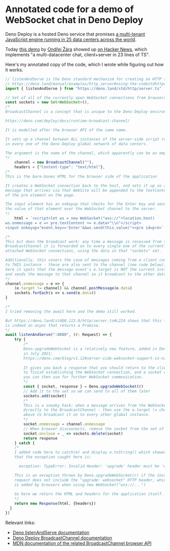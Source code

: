 # Annotated code for a demo of WebSocket chat in Deno Deploy

Deno Deploy is a hosted Deno service that promises [a multi-tenant JavaScript engine running in 25 data centers across the world](https://deno.com/blog/deploy-beta1/).

Today [this demo](https://dash.deno.com/playground/mini-ws-chat) by [Ondřej Žára](https://twitter.com/0ndras/status/1457027832404713479) showed up [on Hacker News](https://news.ycombinator.com/item?id=29131751), which implements "a multi-datacenter chat, client+server in 23 lines of TS".

Here's my annotated copy of the code, which I wrote while figuring out how it works.

```typescript
// listenAndServe is the Deno standard mechanism for creating an HTTP server
// https://deno.land/manual/examples/http_server#using-the-codestdhttpcode-library
import { listenAndServe } from "https://deno.land/std/http/server.ts"

// Set of all of the currently open WebSocket connections from browsers
const sockets = new Set<WebSocket>(),
/*
BroadcastChannel is a concept that is unique to the Deno Deploy environment.

https://deno.com/deploy/docs/runtime-broadcast-channel/

It is modelled after the browser API of the same name.

It sets up a channel between ALL instances of the server-side script running
in every one of the Deno Deploy global network of data centers.

The argument is the name of the channel, which apparently can be an empty string.
*/
    channel = new BroadcastChannel(""),
    headers = {"Content-type": "text/html"},
/*
This is the bare-bones HTML for the browser side of the application

It creates a WebSocket connection back to the host, and sets it up so any
message that arrives via that WebSite will be appended to the textContent
of the pre element on the page.

The input element has an onkeyup that checks for the Enter key and sends
the value of that element over the WebSocket channel to the server.
*/
    html = `<script>let ws = new WebSocket("wss://"+location.host)
ws.onmessage = e => pre.textContent += e.data+"\\n"</script>
<input onkeyup="event.key=='Enter'&&ws.send(this.value)"><pre id=pre>`

/*
This bit does the broadcast work: any time a message is received from the
BroadcastChannel it is forwarded on to every single one of the currently
attached WebSocket connections, using the data in that "sockets" set.

Additionally, this covers the case of messages coming from a client connected
to THIS instance - these are also sent to the channel (see code below), but
here it spots that the message event's e.target is NOT the current instance
and sends the message to that channel so it broadcast to the other data centers.
*/
channel.onmessage = e => {
    (e.target != channel) && channel.postMessage(e.data)
    sockets.forEach(s => s.send(e.data))
}

/*
I tried removing the await here and the demo still worked.

But https://deno.land/std@0.113.0/http/server.ts#L224 shows that this function
is indeed an async that returns a Promise.
*/
await listenAndServe(":8080", (r: Request) => {
    try {
        /*
        Deno.upgradeWebSocket is a relatively new feature, added in Deno v1.12
        in July 2021:
        https://deno.com/blog/v1.12#server-side-websocket-support-in-native-http
        
        It gives you back a response that you should return to the client in order
        to finish establishing the WebSocket connection, and a socket object which
        you can then use for further WebSocket communication.
        */
        const { socket, response } = Deno.upgradeWebSocket(r)
        // Add it to the set so we can send to all of them later
        sockets.add(socket)
        /*
        This is a sneaky hack: when a message arrives from the WebSocket we pass it
        directly to the BroadcastChannel - then use the e.target != channel check
        above to broadcast it on to every other global instance.
        */
        socket.onmessage = channel.onmessage
        // When browser disconnects, remove the socket from the set of sockets
        socket.onclose = _ => sockets.delete(socket)
        return response
    } catch {
    /*
    I added code here to catch(e) and display e.toString() which showed me
    that the exception caught here is:

      exception: TypeError: Invalid Header: 'upgrade' header must be 'websocket'

    This is an exception thrown by Deno.upgradeWebSocket(r) if the incoming
    request does not include the "upgrade: websocket" HTTP header, which
    is added by browsers when using new WebSocket("wss://...")
    
    So here we return the HTML and headers for the application itself.
    */
    return new Response(html, {headers})
  }
})
```

Relevant links:

- [Deno listenAndServe documentation](https://deno.land/manual/examples/http_server#using-the-codestdhttpcode-library)
- [Deno Deploy BroadcastChannel documentation](https://deno.com/deploy/docs/runtime-broadcast-channel/)
- [MDN documentation of the related BroadcastChannel browser API](https://developer.mozilla.org/en-US/docs/Web/API/Broadcast_Channel_API)
